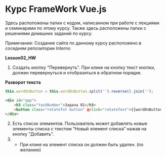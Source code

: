 # Курс FrameWork Vue.js

Здесь расположены папки с кодом, написанном при работе с лекциями и семинарами по этому курсу.
Также здесь расположены папки с решениями домашних заданий по курсу.

Примечание: Создание сайта по данному курсу расположено в соседнем репозитории Interno

**Lesson02_HW**

1. Создать кнопку "Перевернуть".
   При клике на кнопку текст кнопки, должен перевернуться и отобразиться в обратном порядке.

**Разворот текста**

```javascript
this.wordOnButton = this.wordOnButton.split('').reverse().join('');
```

```html
<div id="app">
	<h3 class="taskNumber">Задача 01</h3>
	<button class="rotateTxt button" @click="rotateText">{{wordOnButton}}</button>
</div>
```

2. Есть список элементов. Пользователь может добавлять новые элементы списка
   с текстом “Новый элемент списка” нажав на кнопку "Добавить".
3. - При клике на элемент списка он должен быть удален. (по желанию)
